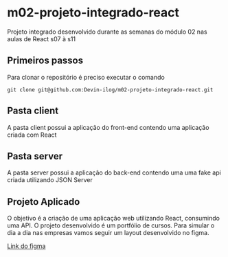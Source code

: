 # m02-projeto-integrado-react

Projeto integrado desenvolvido durante as semanas do módulo 02 nas aulas de React s07 à s11

## Primeiros passos

Para clonar o repositório é preciso executar o comando

```
git clone git@github.com:Devin-ilog/m02-projeto-integrado-react.git
```


## Pasta **client**

A pasta client possui a aplicação do front-end contendo uma aplicação criada com React

## Pasta **server**

A pasta server possui a aplicação do back-end contendo uma uma fake api criada utilizando JSON Server

## Projeto Aplicado

O objetivo é a criação de uma aplicação web utilizando React, consumindo uma API.
O projeto desenvolvido é um portfólio de cursos.
Para simular o dia a dia nas empresas vamos seguir um layout desenvolvido no figma.

[Link do figma](https://www.figma.com/file/EgSy0PHZpnTDcvF5axe3Ee/DevInilog?node-id=3%3A1322&t=aGJqLA8XjzAJ8OxD-1)
